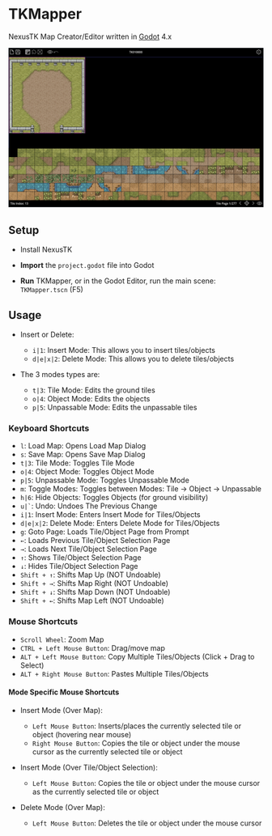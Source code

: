 # TKMapper

NexusTK Map Creator/Editor written in [Godot](https://godotengine.org/) 4.x

![TKMapper](./tkmapper.png)

## Setup

* Install NexusTK

* **Import** the `project.godot` file into Godot

* **Run** TKMapper, or in the Godot Editor, run the main scene: `TKMapper.tscn` (F5)

## Usage

* Insert or Delete:
    * ` i|1 `: Insert Mode: This allows you to insert tiles/objects
    * ` d|e|x|2 `: Delete Mode: This allows you to delete tiles/objects

* The 3 modes types are:
    * ` t|3 `: Tile Mode: Edits the ground tiles
    * ` o|4 `: Object Mode: Edits the objects
    * ` p|5 `: Unpassable Mode: Edits the unpassable tiles

### Keyboard Shortcuts

* ` l `: Load Map: Opens Load Map Dialog
* ` s `: Save Map: Opens Save Map Dialog
* ` t|3 `: Tile Mode: Toggles Tile Mode
* ` o|4 `: Object Mode: Toggles Object Mode
* ` p|5 `: Unpassable Mode: Toggles Unpassable Mode
* ` m `: Toggle Modes: Toggles between Modes: Tile -> Object -> Unpassable
* ` h|6 `: Hide Objects: Toggles Objects (for ground visibility)
* `` u|` ``: Undo: Undoes The Previous Change
* ` i|1 `: Insert Mode: Enters Insert Mode for Tiles/Objects
* ` d|e|x|2 `: Delete Mode: Enters Delete Mode for Tiles/Objects
* ` g `: Goto Page: Loads Tile/Object Page from Prompt
* ` ← `: Loads Previous Tile/Object Selection Page
* ` → `: Loads Next Tile/Object Selection Page
* ` ↑ `: Shows Tile/Object Selection Page
* ` ↓ `: Hides Tile/Object Selection Page
* ` Shift + ↑ `: Shifts Map Up (NOT Undoable)
* ` Shift + → `: Shifts Map Right (NOT Undoable)
* ` Shift + ↓ `: Shifts Map Down (NOT Undoable)
* ` Shift + ← `: Shifts Map Left (NOT Undoable)

### Mouse Shortcuts

* ` Scroll Wheel `: Zoom Map
* ` CTRL + Left Mouse Button `: Drag/move map
* ` ALT + Left Mouse Button `: Copy Multiple Tiles/Objects (Click + Drag to Select)
* ` ALT + Right Mouse Button `: Pastes Multiple Tiles/Objects

#### Mode Specific Mouse Shortcuts

* Insert Mode (Over Map):
    * ` Left Mouse Button `: Inserts/places the currently selected tile or object
    (hovering near mouse)
    * ` Right Mouse Button `: Copies the tile or object under the mouse cursor as
    the currently selected tile or object

* Insert Mode (Over Tile/Object Selection):
    * ` Left Mouse Button `: Copies the tile or object under the mouse cursor as the
    currently selected tile or object

* Delete Mode (Over Map):
    * ` Left Mouse Button `: Deletes the tile or object under the mouse cursor
